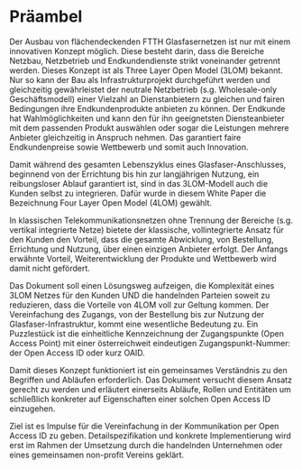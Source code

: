 # Präambel

Der Ausbau von flächendeckenden FTTH Glasfasernetzen ist nur mit einem innovativen Konzept möglich. Diese besteht darin, dass die Bereiche Netzbau, Netzbetrieb und Endkundendienste strikt voneinander getrennt werden. Dieses Konzept ist als Three Layer Open Model (3LOM) bekannt. Nur so kann der Bau als Infrastrukturprojekt durchgeführt werden und gleichzeitig gewährleistet der neutrale Netzbetrieb (s.g. Wholesale-only Geschäftsmodell) einer Vielzahl an Dienstanbietern zu gleichen und fairen Bedingungen ihre Endkundenprodukte anbieten zu können. Der Endkunde hat Wahlmöglichkeiten und kann den für ihn geeignetsten Diensteanbieter mit dem passenden Produkt auswählen oder sogar die Leistungen mehrere Anbieter gleichzeitig in Anspruch nehmen. Das garantiert faire Endkundenpreise sowie Wettbewerb und somit auch Innovation.

Damit während des gesamten Lebenszyklus eines Glasfaser-Anschlusses, beginnend von der Errichtung bis hin zur langjährigen Nutzung, ein reibungsloser Ablauf garantiert ist, sind in das 3LOM-Modell auch die Kunden selbst zu integrieren.  Dafür wurde in diesem White Paper die Bezeichnung Four Layer Open Model (4LOM) gewählt.

In klassischen Telekommunikationsnetzen ohne Trennung der Bereiche (s.g. vertikal integrierte Netze) bietete der klassische, vollintegrierte Ansatz für den Kunden den Vorteil, dass die gesamte Abwicklung, von Bestellung, Errichtung und Nutzung, über einen einzigen Anbieter erfolgt. Der Anfangs erwähnte Vorteil, Weiterentwicklung der Produkte und Wettbewerb wird damit nicht gefördert.

Das Dokument soll einen Lösungsweg aufzeigen, die Komplexität eines 3LOM Netzes für den Kunden UND die handelnden Parteien soweit zu reduzieren, dass die Vorteile von 4LOM voll zur Geltung kommen. Der Vereinfachung des Zugangs, von der Bestellung bis zur Nutzung der Glasfaser-Infrastruktur, kommt eine wesentliche Bedeutung zu. Ein Puzzlestück ist die einheitliche Kennzeichnung der Zugangspunkte (Open Access Point) mit einer österreichweit eindeutigen Zugangspunkt-Nummer: der Open Access ID oder kurz OAID.

Damit dieses Konzept funktioniert ist ein gemeinsames Verständnis zu den Begriffen und Abläufen erforderlich. Das Dokument versucht diesem Ansatz gerecht zu werden und erläutert einerseits Abläufe, Rollen und Entitäten um schließlich konkreter auf Eigenschaften einer solchen Open Access ID einzugehen.

Ziel ist es Impulse für die Vereinfachung in der Kommunikation per Open Access ID zu geben. Detailspezifikation und konkrete Implementierung wird erst im Rahmen der Umsetzung durch die handelnden Unternehmen oder eines gemeinsamen non-profit Vereins geklärt.

